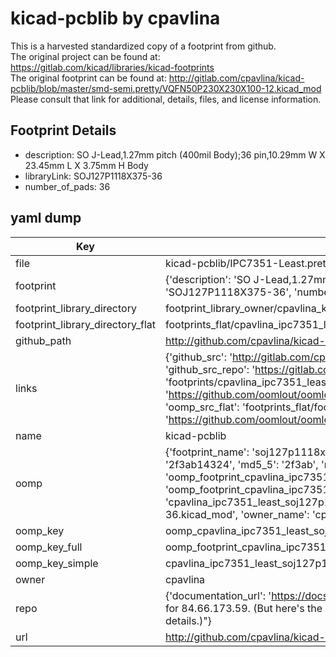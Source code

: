 # kicad-pcblib by cpavlina  
This is a harvested standardized copy of a footprint from github.  
The original project can be found at:  
https://gitlab.com/kicad/libraries/kicad-footprints  
The original footprint can be found at:
http://gitlab.com/cpavlina/kicad-pcblib/blob/master/smd-semi.pretty/VQFN50P230X230X100-12.kicad_mod
Please consult that link for additional, details, files, and license information.  
## Footprint Details
* description: SO J-Lead,1.27mm pitch (400mil Body);36 pin,10.29mm W X 23.45mm L X 3.75mm H Body  
* libraryLink: SOJ127P1118X375-36  
* number_of_pads: 36  
## yaml dump  
| Key | Value |  
| --- | --- |  
| file | kicad-pcblib/IPC7351-Least.pretty/SOJ127P1118X375-36.kicad_mod |  
| footprint | {'description': 'SO J-Lead,1.27mm pitch (400mil Body);36 pin,10.29mm W X 23.45mm L X 3.75mm H Body', 'libraryLink': 'SOJ127P1118X375-36', 'number_of_pads': 36} |  
| footprint_library_directory | footprint_library_owner/cpavlina_kicad-pcblib |  
| footprint_library_directory_flat | footprints_flat/cpavlina_ipc7351_least_soj127p1118x375_36/working |  
| github_path | http://github.com/cpavlina/kicad-pcblib/blob/master/IPC7351-Least.pretty/SOJ127P1118X375-36.kicad_mod |  
| links | {'github_src': 'http://gitlab.com/cpavlina/kicad-pcblib/blob/master/smd-semi.pretty/VQFN50P230X230X100-12.kicad_mod', 'github_src_repo': 'https://gitlab.com/kicad/libraries/kicad-footprints', 'oomp_bot': 'footprints/cpavlina_ipc7351_least_soj127p1118x375_36/working', 'oomp_bot_github': 'https://github.com/oomlout/oomlout_oomp_footprint_bot/tree/main/footprints/cpavlina_ipc7351_least_soj127p1118x375_36/working', 'oomp_src_flat': 'footprints_flat/footprints_flat/cpavlina_ipc7351_least_soj127p1118x375_36/working', 'oomp_src_flat_github': 'https://github.com/oomlout/oomlout_oomp_footprint_src/tree/main/footprints_flat/cpavlina_ipc7351_least_soj127p1118x375_36/working'} |  
| name | kicad-pcblib |  
| oomp | {'footprint_name': 'soj127p1118x375_36', 'library_name': 'ipc7351_least', 'md5': '2f3ab143240b2bba309b193b83e1721d', 'md5_10': '2f3ab14324', 'md5_5': '2f3ab', 'md5_6': '2f3ab1', 'oomp_key': 'oomp_cpavlina_ipc7351_least_soj127p1118x375_36', 'oomp_key_extra': 'oomp_footprint_cpavlina_ipc7351_least_soj127p1118x375_36', 'oomp_key_full': 'oomp_footprint_cpavlina_ipc7351_least_soj127p1118x375_36_2f3ab1', 'oomp_key_simple': 'cpavlina_ipc7351_least_soj127p1118x375_36', 'original_filename': 'kicad-pcblib/IPC7351-Least.pretty/SOJ127P1118X375-36.kicad_mod', 'owner_name': 'cpavlina'} |  
| oomp_key | oomp_cpavlina_ipc7351_least_soj127p1118x375_36 |  
| oomp_key_full | oomp_footprint_cpavlina_ipc7351_least_soj127p1118x375_36 |  
| oomp_key_simple | cpavlina_ipc7351_least_soj127p1118x375_36 |  
| owner | cpavlina |  
| repo | {'documentation_url': 'https://docs.github.com/rest/overview/resources-in-the-rest-api#rate-limiting', 'message': "API rate limit exceeded for 84.66.173.59. (But here's the good news: Authenticated requests get a higher rate limit. Check out the documentation for more details.)"} |  
| url | http://github.com/cpavlina/kicad-pcblib |  


